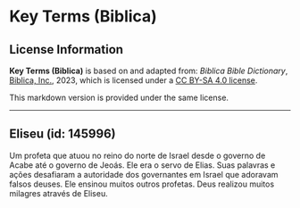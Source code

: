 # Key Terms (Biblica)

## License Information

**Key Terms (Biblica)** is based on and adapted from: _Biblica Bible Dictionary_, [Biblica, Inc.](https://www.biblica.com/), 2023, which is licensed under a [CC BY-SA 4.0 license](https://creativecommons.org/licenses/by-sa/4.0/legalcode.en).

This markdown version is provided under the same license.



--------------------------------

## Eliseu (id: 145996)

Um profeta que atuou no reino do norte de Israel desde o governo de Acabe até o governo de Jeoás. Ele era o servo de Elias. Suas palavras e ações desafiaram a autoridade dos governantes em Israel que adoravam falsos deuses. Ele ensinou muitos outros profetas. Deus realizou muitos milagres através de Eliseu.


